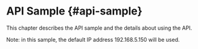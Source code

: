 # API Sample {#api-sample}

This chapter describes the API sample and the details about using the API.

Note: in this sample, the default IP address 192.168.5.150 will be used.

